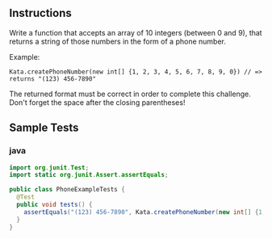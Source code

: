 ## Instructions
Write a function that accepts an array of 10 integers (between 0 and 9), that returns a string of those numbers in the form of a phone number.

Example:
```
Kata.createPhoneNumber(new int[] {1, 2, 3, 4, 5, 6, 7, 8, 9, 0}) // => returns "(123) 456-7890"
```
The returned format must be correct in order to complete this challenge. 
Don't forget the space after the closing parentheses!

## Sample Tests

### java
~~~ java
import org.junit.Test;
import static org.junit.Assert.assertEquals;

public class PhoneExampleTests {
  @Test
  public void tests() {
    assertEquals("(123) 456-7890", Kata.createPhoneNumber(new int[] {1, 2, 3, 4, 5, 6, 7, 8, 9, 0}));
  }
}
~~~
